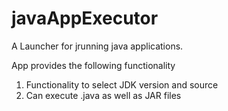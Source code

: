 # javaAppExecutor
A Launcher for jrunning java applications. 

App provides the following functionality
<ol>
<li>Functionality to select JDK version and source</li>
<li>Can execute .java as well as JAR files</li>


</ol>

